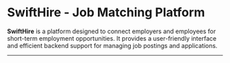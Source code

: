 
# SwiftHire - Job Matching Platform

**SwiftHire** is a platform designed to connect employers and employees for short-term employment opportunities. It provides a user-friendly interface and efficient backend support for managing job postings and applications.

---
